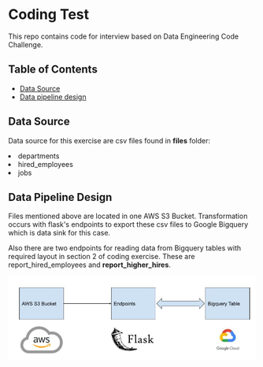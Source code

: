 # Coding Test

This repo contains code for interview based on Data Engineering Code Challenge.

## Table of Contents

- [Data Source](#data_source)
- [Data pipeline design](#data_pipeline_design)

## Data Source <a id="data_source"></a>

Data source for this exercise are csv files found in <strong>files</strong> folder:
<li>departments</li>
<li>hired_employees</li>
<li>jobs</li>

## Data Pipeline Design <a id="data_pipeline_design"></a>

Files mentioned above are located in one AWS S3 Bucket. Transformation occurs with flask's endpoints to export these csv files to Google Bigquery which is data sink for this case.

Also there are two endpoints for reading data from Bigquery tables with required layout in section 2 of coding exercise. These are <string>report_hired_employees</strong> and <strong>report_higher_hires</strong>.

<img src="img/coding_test.jpg">
